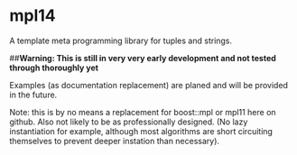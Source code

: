 # mpl14
A template meta programming library for tuples and strings.

##**Warning: This is still in very very early development and not tested through thoroughly yet**

Examples (as documentation replacement) are planed and will be provided in the future.

Note: this is by no means a replacement for boost::mpl or mpl11 here on github.
Also not likely to be as professionally designed. (No lazy instantiation for example, although most algorithms are short circuiting themselves to prevent deeper instation than necessary).
